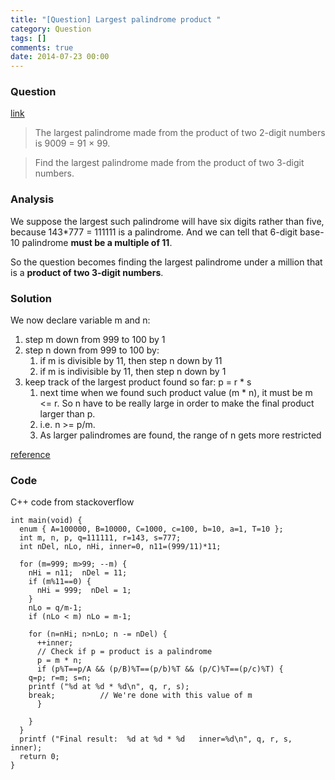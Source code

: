 ```yaml
---
title: "[Question] Largest palindrome product "
category: Question
tags: []
comments: true
date: 2014-07-23 00:00
---
```



### Question 

[link](http://projecteuler.net/problem=4)

> The largest palindrome made from the product of two 2-digit numbers is 9009 = 91 × 99. 

> Find the largest palindrome made from the product of two 3-digit numbers. 

### Analysis

We suppose the largest such palindrome will have six digits rather than five, because 143*777 = 111111 is a palindrome. And we can tell that 6-digit base-10 palindrome __must be a multiple of 11__. 

So the question becomes finding the largest palindrome under a million that is a __product of two 3-digit numbers__. 

### Solution

We now declare variable m and n: 

1. step m down from 999 to 100 by 1
1. step n down from 999 to 100 by:
    1. if m is divisible by 11, then step n down by 11
    1. if m is indivisible by 11, then step n down by 1
1. keep track of the largest product found so far: p = r * s
    1. next time when we found such product value (m * n), it must be m <= r. So n have to be really large in order to make the final product larger than p. 
    1. i.e. n >= p/m. 
    1. As larger palindromes are found, the range of n gets more restricted 

[reference](http://stackoverflow.com/a/7198175)

### Code

C++ code from stackoverflow

    int main(void) {
      enum { A=100000, B=10000, C=1000, c=100, b=10, a=1, T=10 };
      int m, n, p, q=111111, r=143, s=777;
      int nDel, nLo, nHi, inner=0, n11=(999/11)*11;

      for (m=999; m>99; --m) {
        nHi = n11;  nDel = 11;
        if (m%11==0) {
          nHi = 999;  nDel = 1;
        }
        nLo = q/m-1;
        if (nLo < m) nLo = m-1;

        for (n=nHi; n>nLo; n -= nDel) {
          ++inner;
          // Check if p = product is a palindrome
          p = m * n;
          if (p%T==p/A && (p/B)%T==(p/b)%T && (p/C)%T==(p/c)%T) {
        q=p; r=m; s=n;
        printf ("%d at %d * %d\n", q, r, s);
        break;          // We're done with this value of m
          }

        }
      }
      printf ("Final result:  %d at %d * %d   inner=%d\n", q, r, s, inner);
      return 0;
    }
